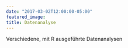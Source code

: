 ```yaml
---
date: "2017-03-02T12:00:00-05:00"
featured_image: 
title: Datenanalyse
---
```

Verschiedene, mit R ausgeführte Datenanalysen
